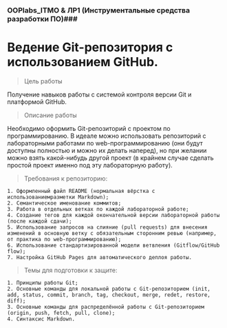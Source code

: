 ### OOPlabs_ITMO & ЛР1 (Инструментальные средства разработки ПО)###
# Ведение Git-репозитория с использованием GitHub.

> Цель работы
  
  
Получение навыков работы с системой контроля версии Git и платформой GitHub.

> Описание работы
  
  
Необходимо оформить Git-репозиторий с проектом по программированию. 
В идеале можно использовать репозиторий с лабораторными работами по web-программированию 
(они будут доступны полностью и можно их делать наперед), но при желании можно взять 
какой-нибудь другой проект (в крайнем случае сделать простой проект именно под эту 
лабораторную работу).

>Требования к репозиторию:
  
  
	1. Оформленный файл README (нормальная вёрстка с использованиемразметки Markdown);
	2. Семантическое именование коммитов;
	3. Работа в отдельных ветках по каждой лабораторной работе;
	4. Создание тегов для каждой окончательной версии лабораторной работы (после каждой сдачи);
	5. Использование запросов на слияние (pull requests) для внесения изменений в основную ветку с обязательным сторонним ревью (например, от практика по web-программированию);
	6. Использование стандартизированной модели ветвления (Gitflow/GitHub flow);
	7. Настройка GitHub Pages для автоматического деплоя работы.

>Темы для подготовки к защите:  
  
  
	1. Принципы работы Git;
	2. Основные команды для локальной работы с Git-репозиторием (init, add, status, commit, branch, tag, checkout, merge, redet, restore, diff);
	3. Основные команды для распределённой работы с Git-репозиторием (origin, push, fetch, pull, clone);
	4. Синтаксис Markdown.
